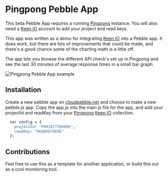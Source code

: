 # Pingpong Pebble App
This beta Pebble App requires a running [Pingpong](https://github.com/keen/pingpong) instance. You will also need a [Keen IO](http://keen.io) account to add your project and read keys.

This app was written as a demo for integrating [Keen IO](http://keen.io) into a Pebble app. It does work, but there are lots of improvements that could be made, and there's a good chance some of the charting math is a little off.

The app lets you browse the different API check's set up in Pingpong and see the last 30 minutes of average response times in a small bar graph.

![Pingpong Pebble App example](https://raw.githubusercontent.com/keen/pingpongpebbleapp/master/img/screen_shot.png)

## Installation

Create a new pebble app on [cloudpebble.net](http://www.cloudpebble.net) and choose to make a new pebble.js app. Copy the app.js into the main js file for the app, and add your projectId and readKey from your [Pingpong](https://github.com/keen/pingpong) [Keen IO](http://keen.io) collection.

```ruby
  var config = { 
    projectId: "PROJECTIDHERE",
    readKey: "READKEYHERE"
  };  
```

## Contributions

Feel free to use this as a template for another application, or build this out as a cool monitoring tool.
